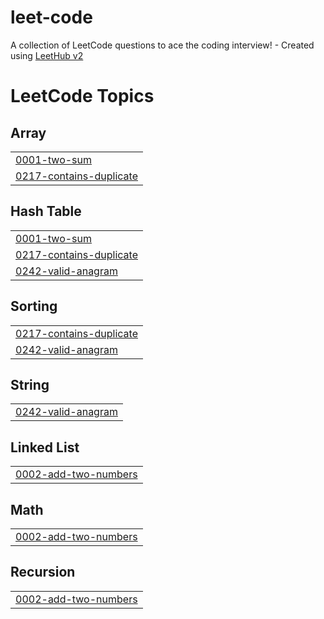 # leet-code
A collection of LeetCode questions to ace the coding interview! - Created using [LeetHub v2](https://github.com/arunbhardwaj/LeetHub-2.0)

<!---LeetCode Topics Start-->
# LeetCode Topics
## Array
|  |
| ------- |
| [0001-two-sum](https://github.com/olti2803/leet-code/tree/master/0001-two-sum) |
| [0217-contains-duplicate](https://github.com/olti2803/leet-code/tree/master/0217-contains-duplicate) |
## Hash Table
|  |
| ------- |
| [0001-two-sum](https://github.com/olti2803/leet-code/tree/master/0001-two-sum) |
| [0217-contains-duplicate](https://github.com/olti2803/leet-code/tree/master/0217-contains-duplicate) |
| [0242-valid-anagram](https://github.com/olti2803/leet-code/tree/master/0242-valid-anagram) |
## Sorting
|  |
| ------- |
| [0217-contains-duplicate](https://github.com/olti2803/leet-code/tree/master/0217-contains-duplicate) |
| [0242-valid-anagram](https://github.com/olti2803/leet-code/tree/master/0242-valid-anagram) |
## String
|  |
| ------- |
| [0242-valid-anagram](https://github.com/olti2803/leet-code/tree/master/0242-valid-anagram) |
## Linked List
|  |
| ------- |
| [0002-add-two-numbers](https://github.com/olti2803/leet-code/tree/master/0002-add-two-numbers) |
## Math
|  |
| ------- |
| [0002-add-two-numbers](https://github.com/olti2803/leet-code/tree/master/0002-add-two-numbers) |
## Recursion
|  |
| ------- |
| [0002-add-two-numbers](https://github.com/olti2803/leet-code/tree/master/0002-add-two-numbers) |
<!---LeetCode Topics End-->